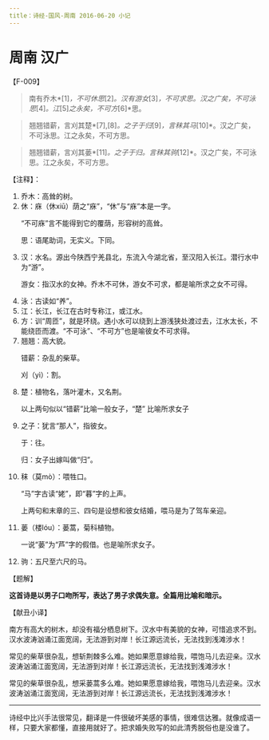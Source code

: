 ```yaml
---
title：诗经-国风-周南 2016-06-20 小记
---
```


# 周南 汉广 #

【F-009】

 

> 南有乔木*[1]*，不可休思*[2]*。汉有游女*[3]*，不可求思。汉之广矣，不可泳思*[4]*。江*[5]*之永矣，不可方*[6]*思。 

> 翘翘错薪，言刈其楚*[7],[8]*。之子于归*[9]*，言秣其马*[10]*。汉之广矣，不可泳思。江之永矣，不可方思。

> 翘翘错薪，言刈其蒌*[11]*。之子于归。言秣其驹*[12]*。汉之广矣，不可泳思。江之永矣，不可方思。

【注释】：


1. 乔木：高耸的树。 
2. 休：庥（休xiū）荫之“庥”，“休”与“庥”本是一字。<p>“不可庥”言不能得到它的覆荫，形容树的高耸。<p>思：语尾助词，无实义。下同。
3. 汉：水名。源出今陕西宁羌县北，东流入今湖北省，至汉阳入长江。潜行水中为“游”。<p>游女：指汉水的女神。乔木不可休，游女不可求，都是喻所求之女不可得。
4. 泳：古读如“养”。 
5. 江：长江，长江在古时专称江，或江水。
6. 方：训“周匝”，就是环绕。遇小水可以绕到上游浅狭处渡过去，江水太长，不能绕匝而渡。“不可泳”、“不可方”也是喻彼女不可求得。
7. 翘翘：高大貌。<p>错薪：杂乱的柴草。<p>刈（yì）：割。
8. 楚：植物名，落叶灌木，又名荆。<p>以上两句似以“错薪”比喻一般女子，“楚” 比喻所求女子 
9. 之子：犹言“那人”，指彼女。<p>于：往。<p>归：女子出嫁叫做“归”。
10. 秣（莫mò）：喂牲口。<p>“马”字古读“姥”，即“暮”字的上声。<p>上两句和末章的三、四句是设想和彼女结婚，喂马是为了驾车亲迎。
11. 蒌（楼lóu）：蒌蒿，菊科植物。<p>一说“蒌”为“芦”字的假借。也是喻所求女子。
12. 驹：五尺至六尺的马。
 
 
【题解】

**这首诗是以男子口吻所写，表达了男子求偶失意。全篇用比喻和暗示。** 

【献丑小译】

南方有高大的树木，却没有福分栖息树下。汉水中有美貌的女神，可惜追求不到。汉水波涛汹涌江面宽阔，无法游到对岸！长江源远流长，无法找到浅滩涉水！

常见的柴草很杂乱，想斩荆棘多么难。她如果愿意嫁给我，喂饱马儿去迎亲。汉水波涛汹涌江面宽阔，无法游到对岸！长江源远流长，无法找到浅滩涉水！

常见的柴草很杂乱，想采蒌蒿多么难。她如果愿意嫁给我，喂饱马儿去迎亲。汉水波涛汹涌江面宽阔，无法游到对岸！长江源远流长，无法找到浅滩涉水！


----------
诗经中比兴手法很常见，翻译是一件很破坏美感的事情，很难信达雅。就像成语一样，只要大家都懂，直接用就好了。把求婚失败写的如此清秀脱俗也是没谁了。
